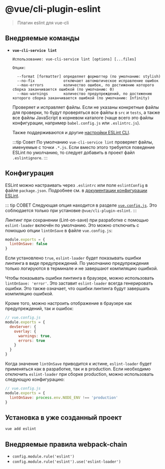 # @vue/cli-plugin-eslint

> Плагин eslint для vue-cli

## Внедряемые команды

- **`vue-cli-service lint`**

  ```
  Использование: vue-cli-service lint [options] [...files]

  Опции:

    --format [formatter] определяет форматтер (по умолчанию: stylish)
    --no-fix             отключает автоматическое исправление ошибок
    --max-errors         количество ошибок, по достижению которого сборка заканчивается ошибкой (по умолчанию: 0)
    --max-warnings       количество предупреждений, по достижению которого сборка заканчивается ошибкой (по умолчанию: Infinity)
  ```

  Проверяет и исправляет файлы. Если не указаны конкретные файлы для проверки, то будут проверяться все файлы в `src` и `tests`, а также все файлы JavaScript в корневом каталоге (чаще всего это файлы конфигурации, например `babel.config.js` или `.eslintrc.js`).

  Также поддерживаются и другие [настройки ESLint CLI](https://eslint.org/docs/user-guide/command-line-interface#options).

  :::tip Совет
  По умолчанию `vue-cli-service lint` проверяет файлы, именуемые с точки `.*.js`. Если вместо этого требуется поведение ESLint по умолчанию, то следует добавить в проект файл `.eslintignore`.
  :::

## Конфигурация

ESLint можно настраивать через `.eslintrc` или поле `eslintConfig` в файле `package.json`. Подробнее см. в [документации конфигурации ESLint](https://eslint.org/docs/user-guide/configuring).

::: tip СОВЕТ
Следующая опция находится в разделе [`vue.config.js`](../config/index.md#vue-config-js). Это соблюдается только при установке `@vue/cli-plugin-eslint`.
:::

Линтинг при сохранении (Lint-on-save) при разработке с помощью `eslint-loader` включён по умолчанию. Это можно отключить с помощью опции `lintOnSave` в файле `vue.config.js`:

```js
module.exports = {
  lintOnSave: false
}
```

Если установлено `true`, `eslint-loader` будет показывать ошибки линтинга в виде предупреждений. По умолчанию предупреждения только логируются в терминале и не завершают компиляцию ошибкой.

Чтобы показывать ошибки линтинга в браузере, можно использовать `lintOnSave: 'error'`. Это заставит `eslint-loader` всегда генерировать ошибки. Это также означает, что ошибки линтинга будут завершать компиляцию ошибкой.

Кроме того, можно настроить отображение в браузере как предупреждений, так и ошибок:

```js
// vue.config.js
module.exports = {
  devServer: {
    overlay: {
      warnings: true,
      errors: true
    }
  }
}
```

Когда значение `lintOnSave` приводится к истине, `eslint-loader` будет применяться как в разработке, так и в production. Если необходимо отключить `eslint-loader` при сборке production, можно использовать следующую конфигурацию:

```js
// vue.config.js
module.exports = {
  lintOnSave: process.env.NODE_ENV !== 'production'
}
```

## Установка в уже созданный проект

```bash
vue add eslint
```

## Внедряемые правила webpack-chain

- `config.module.rule('eslint')`
- `config.module.rule('eslint').use('eslint-loader')`
